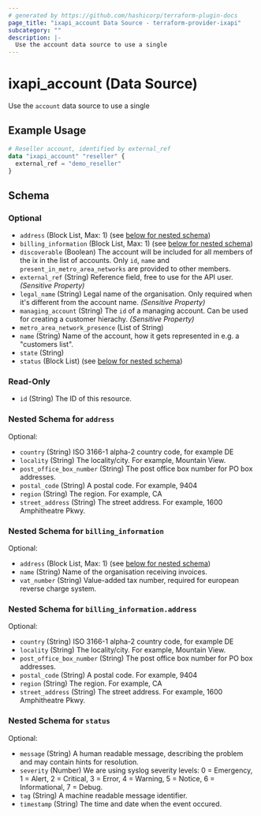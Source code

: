 ```yaml
---
# generated by https://github.com/hashicorp/terraform-plugin-docs
page_title: "ixapi_account Data Source - terraform-provider-ixapi"
subcategory: ""
description: |-
  Use the account data source to use a single
---
```


# ixapi_account (Data Source)

Use the `account` data source to use a single

## Example Usage

```terraform
# Reseller account, identified by external_ref
data "ixapi_account" "reseller" {
  external_ref = "demo_reseller"
}
```

<!-- schema generated by tfplugindocs -->
## Schema

### Optional

- `address` (Block List, Max: 1) (see [below for nested schema](#nestedblock--address))
- `billing_information` (Block List, Max: 1) (see [below for nested schema](#nestedblock--billing_information))
- `discoverable` (Boolean) The account will be included for all members of the ix in the list of accounts.  Only `id`, `name` and `present_in_metro_area_networks` are provided to other members.
- `external_ref` (String) Reference field, free to use for the API user. *(Sensitive Property)*
- `legal_name` (String) Legal name of the organisation. Only required when it's different from the account name. *(Sensitive Property)*
- `managing_account` (String) The `id` of a managing account. Can be used for creating a customer hierachy. *(Sensitive Property)*
- `metro_area_network_presence` (List of String)
- `name` (String) Name of the account, how it gets represented in e.g. a "customers list".
- `state` (String)
- `status` (Block List) (see [below for nested schema](#nestedblock--status))

### Read-Only

- `id` (String) The ID of this resource.

<a id="nestedblock--address"></a>
### Nested Schema for `address`

Optional:

- `country` (String) ISO 3166-1 alpha-2 country code, for example DE
- `locality` (String) The locality/city. For example, Mountain View.
- `post_office_box_number` (String) The post office box number for PO box addresses.
- `postal_code` (String) A postal code. For example, 9404
- `region` (String) The region. For example, CA
- `street_address` (String) The street address. For example, 1600 Amphitheatre Pkwy.


<a id="nestedblock--billing_information"></a>
### Nested Schema for `billing_information`

Optional:

- `address` (Block List, Max: 1) (see [below for nested schema](#nestedblock--billing_information--address))
- `name` (String) Name of the organisation receiving invoices.
- `vat_number` (String) Value-added tax number, required for european reverse charge system.

<a id="nestedblock--billing_information--address"></a>
### Nested Schema for `billing_information.address`

Optional:

- `country` (String) ISO 3166-1 alpha-2 country code, for example DE
- `locality` (String) The locality/city. For example, Mountain View.
- `post_office_box_number` (String) The post office box number for PO box addresses.
- `postal_code` (String) A postal code. For example, 9404
- `region` (String) The region. For example, CA
- `street_address` (String) The street address. For example, 1600 Amphitheatre Pkwy.



<a id="nestedblock--status"></a>
### Nested Schema for `status`

Optional:

- `message` (String) A human readable message, describing the problem and may contain hints for resolution.
- `severity` (Number) We are using syslog severity levels: 0 = Emergency, 1 = Alert, 2 = Critical, 3 = Error, 4 = Warning, 5 = Notice, 6 = Informational, 7 = Debug.
- `tag` (String) A machine readable message identifier.
- `timestamp` (String) The time and date when the event occured.


